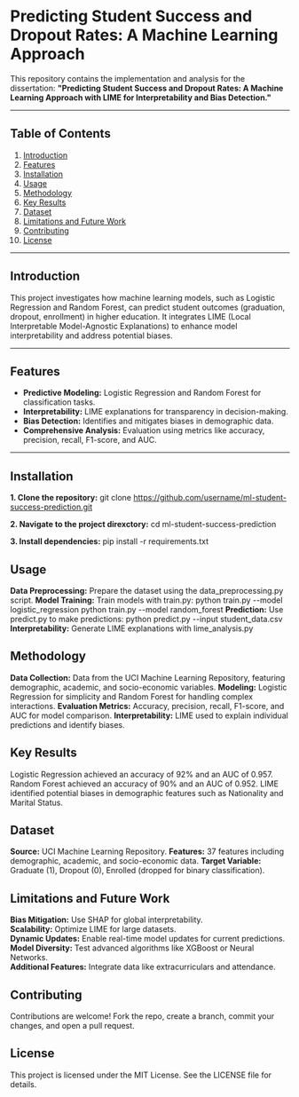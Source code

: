 # Predicting Student Success and Dropout Rates: A Machine Learning Approach

This repository contains the implementation and analysis for the dissertation: **"Predicting Student Success and Dropout Rates: A Machine Learning Approach with LIME for Interpretability and Bias Detection."**

---

## Table of Contents
1. [Introduction](#introduction)
2. [Features](#features)
3. [Installation](#installation)
4. [Usage](#usage)
5. [Methodology](#methodology)
6. [Key Results](#key-results)
7. [Dataset](#dataset)
8. [Limitations and Future Work](#limitations-and-future-work)
9. [Contributing](#contributing)
10. [License](#license)

---

## Introduction
This project investigates how machine learning models, such as Logistic Regression and Random Forest, can predict student outcomes (graduation, dropout, enrollment) in higher education. It integrates LIME (Local Interpretable Model-Agnostic Explanations) to enhance model interpretability and address potential biases.

---

## Features
- **Predictive Modeling:** Logistic Regression and Random Forest for classification tasks.
- **Interpretability:** LIME explanations for transparency in decision-making.
- **Bias Detection:** Identifies and mitigates biases in demographic data.
- **Comprehensive Analysis:** Evaluation using metrics like accuracy, precision, recall, F1-score, and AUC.

---

## Installation
**1. Clone the repository:**
   git clone https://github.com/username/ml-student-success-prediction.git

**2. Navigate to the project direxctory:**
   cd ml-student-success-prediction

**3. Install dependencies:**
   pip install -r requirements.txt

## Usage 
**Data Preprocessing:** Prepare the dataset using the data_preprocessing.py script.
**Model Training:** Train models with train.py:
                 python train.py --model logistic_regression
                 python train.py --model random_forest
**Prediction:** Use predict.py to make predictions:
               python predict.py --input student_data.csv
**Interpretability:** Generate LIME explanations with lime_analysis.py

## Methodology
**Data Collection:** Data from the UCI Machine Learning Repository, featuring demographic, academic, and socio-economic variables.
**Modeling:** Logistic Regression for simplicity and Random Forest for handling complex interactions.
**Evaluation Metrics:** Accuracy, precision, recall, F1-score, and AUC for model comparison.
**Interpretability:** LIME used to explain individual predictions and identify biases.

## Key Results
Logistic Regression achieved an accuracy of 92% and an AUC of 0.957.
Random Forest achieved an accuracy of 90% and an AUC of 0.952.
LIME identified potential biases in demographic features such as Nationality and Marital Status.

## Dataset
**Source:** UCI Machine Learning Repository.
**Features:** 37 features including demographic, academic, and socio-economic data.
**Target Variable:** Graduate (1), Dropout (0), Enrolled (dropped for binary classification).

## Limitations and Future Work
**Bias Mitigation:** Use SHAP for global interpretability.  
**Scalability:** Optimize LIME for large datasets.  
**Dynamic Updates:** Enable real-time model updates for current predictions.  
**Model Diversity:** Test advanced algorithms like XGBoost or Neural Networks.  
**Additional Features:** Integrate data like extracurriculars and attendance.  
## Contributing
Contributions are welcome! Fork the repo, create a branch, commit your changes, and open a pull request.

## License
This project is licensed under the MIT License. See the LICENSE file for details.
